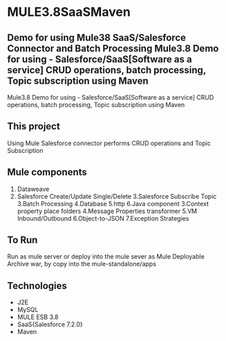 # MULE3.8SaaSMaven
Demo for using Mule38 SaaS/Salesforce Connector and Batch Processing 
Mule3.8 Demo for using - Salesforce/SaaS[Software as a service] CRUD operations, batch processing, Topic subscription using Maven
--------------
Mule3.8 Demo for using - Salesforce/SaaS[Software as a service] CRUD operations, batch processing, Topic subscription using Maven


This project 
---------
Using Mule Salesforce connector performs CRUD operations and Topic Subscription



Mule components
---------
1. Dataweave
2. Salesforce Create/Update Single/Delete
3.Salesforce Subscribe Topic
3.Batch Processing
4.Database
5.http
6.Java component
3.Context property place folders
4.Message Properties transformer
5.VM Inbound/Outbound
6.Object-to-JSON
7.Exception Strategies




To Run
-------
Run as mule server or deploy into the mule sever as Mule Deployable Archive war,  by copy into the mule-standalone/apps


Technologies
---------
- J2E
- MySQL
- MULE ESB 3.8
- SaaS{Salesforce 7.2.0}
- Maven
